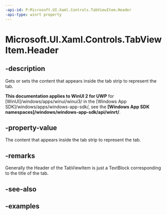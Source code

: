 ```yaml
---
-api-id: P:Microsoft.UI.Xaml.Controls.TabViewItem.Header
-api-type: winrt property
---
```


# Microsoft.UI.Xaml.Controls.TabViewItem.Header

<!--
public object Header { get; set; }
-->

## -description

Gets or sets the content that appears inside the tab strip to represent the tab. 

**This documentation applies to WinUI 2 for UWP** for [WinUI]/windows/apps/winui/winui3/ in the [Windows App SDK]/windows/apps/windows-app-sdk/, see the **[Windows App SDK namespaces]/windows/windows-app-sdk/api/winrt/**.

## -property-value

The content that appears inside the tab strip to represent the tab. 

## -remarks

Generally the Header of the TabViewItem is just a TextBlock corresponding to the title of the tab.

## -see-also

## -examples

